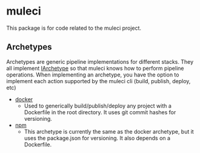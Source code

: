 # muleci

This package is for code related to the muleci project.

## Archetypes
Archetypes are generic pipeline implementations for different stacks. They all implement [IArchetype](archetype/__init__.py) so that muleci knows how to perform pipeline operations. When implementing an archetype, you have the option to implement each action supported by the muleci cli (build, publish, deploy, etc)

* [docker](archetype/docker.py)
    * Used to generically build/publish/deploy any project with a Dockerfile in the root directory. It uses git commit hashes for versioning.
* [npm](archetype/node.py)
    * This archetype is currently the same as the docker archetype, but it uses the package.json for versioning. It also depends on a Dockerfile.
    